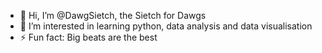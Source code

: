 - 👋 Hi, I’m @DawgSietch, the Sietch for Dawgs
- 👀 I’m interested in learning python, data analysis and data visualisation
- ⚡ Fun fact: Big beats are the best

<!---
DawgSietch/DawgSietch is a ✨ special ✨ repository because its `README.md` (this file) appears on your GitHub profile.
You can click the Preview link to take a look at your changes.
--->
